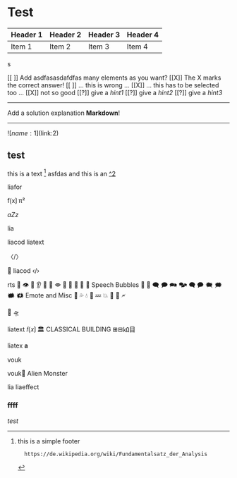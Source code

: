 # Test


| Header 1   | Header 2   | Header 3   | Header 4   |
| :--------- | :--------- | :--------- | :--------- |
| Item 1     | Item 2     | Item 3     | Item 4     |

s

[[ ]] Add asdfasasdafdfas many elements as you want?
[[X]] The X marks the correct answer!
[[ ]] ... this is wrong ...
[[X]] ... this has to be selected too ...
[[X]] not so good
[[?]] give a *hint1*
[[?]] give a *hint2*
[[?]] give a *hint3*
****************************************

Add a solution explanation __Markdown__!

****************************************

![$name:1]($link:2)



## test

 this is a text [^1] asfdas
 and this is an [^2](inliner)


[^1]: this is a simple footer

          https://de.wikipedia.org/wiki/Fundamentalsatz_der_Analysis


liafor

f⟮x⟯  π²

_aZz_

lia

liacod
liatext

 〈/〉

 🤯
liacod
 ‹/›

rts 🧠 👁 👀 👂 👃 👄 🗢 👅 🦵 🦶 🦴 🦷
Speech Bubbles
💬 💭 🗨 🗩 🗪 🗫 🗬 🗭 🗮 🗯 🗰 🗱
Emote and Misc
💢 💦 💧
💫 💤 💥 💨 💪 🗲

👾 🛸


liatext
𝑓⟮𝑥⟯
🏛 CLASSICAL BUILDING  ⊞⊟㏀目

liatex 𝐚

vouk

vouk👾 Alien Monster


lia
liaeffect

### ffff

*test*
